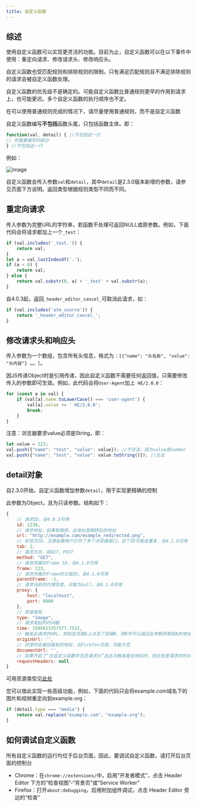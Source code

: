 ```yaml
---
title: 自定义函数
---
```


## 综述

使用自定义函数可以实现更灵活的功能。目前为止，自定义函数可以在以下事件中使用：重定向请求、修改请求头、修改响应头。

自定义函数也受匹配规则和排除规则的限制。只有满足匹配规则且不满足排除规则的请求会被自定义函数处理。

自定义函数的优先级不是确定的。可能自定义函数比普通规则更早的作用到请求上，也可能更迟。多个自定义函数的执行顺序也不定。

在可以使用普通规则完成的情况下，请尽量使用普通规则，而不是自定义函数

自定义函数编写**不包括**函数头尾，只包括函数主体。即：

```javascript
function(val, detail) { //不包括这一行
// 你需要编写的部分
} //不包括这一行
```

例如：

![image](https://img13.360buyimg.com/ddimg/jfs/t1/302163/31/25689/8426/68a4ab87Fffa8fbd6/4581fc50eaa1b2dc.jpg)

自定义函数会传入参数`val`和`detail`，其中`detail`是2.3.0版本新增的参数，请参见页面下方说明。返回类型根据规则类型不同而不同。

## 重定向请求

传入参数为完整URL的字符串，若函数不处理可返回NULL或原参数。例如，下面代码会将请求都加上一个`_test`：

```javascript
if (val.includes('_test.')) {
	return val;
}
let a = val.lastIndexOf('.');
if (a < 0) {
	return val;
} else {
	return val.substr(0, a) + '_test' + val.substr(a);
}
```

自4.0.3起，返回`_header_editor_cancel_`可取消此请求，如：

```javascript
if (val.includes('utm_source')) {
	return '_header_editor_cancel_';
}
```

## 修改请求头和响应头

传入参数为一个数组，包含所有头信息，格式为：`[{"name": "头名称", "value": "头内容"} …… ]`。

因JS传递Object时是引用传递，因此自定义函数不需要任何返回值，只需要修改传入的参数即可生效。例如，此代码会将`User-Agent`加上` HE/2.0.0`：

```javascript
for (const a in val) {
	if (val[a].name.toLowerCase() === 'user-agent') {
		val[a].value += ' HE/2.0.0';
		break;
	}
}
```

注意：浏览器要求value必须是String，即：

```javascript
let value = 123;
val.push({"name": "test", "value": value}); //不合法，因为value是number
val.push({"name": "test", "value": value.toString()}); //合法
```

## detail对象

自2.3.0开始，自定义函数增加参数`detail`，用于实现更精确的控制

此参数为Object，且为只读参数。结构如下：

```javascript
{
	// 请求ID，自4.0.3可用
	id: 1234,
	// 请求地址，如果有跳转，此地址是跳转后的地址
	url: "http://example.com/example_redirected.png",
	// 标签页ID，注意如果用户打开了多个浏览器窗口，这个ID可能会重复，自4.1.0可用
	tab: 2,
	// 请求方式，如GET、POST
	method: "GET",
	// 请求所属的frame ID，自4.1.0可用
	frame: 123,
	// 请求所属的frame的父级ID，自4.1.0可用
	parentFrame: -1,
	// 请求当前的代理信息，可能为null，自4.1.0可用
	proxy: {
		host: "localhost",
		port: 8080
	},
	// 资源类型
	type: "image",
	// 请求发起的时间戳
	time: 1505613357577.7522,
	// 触发此请求的URL，例如在页面A上点击了链接B，则B中可以通过此参数获取到A的地址。可能为空
	originUrl: '',
	// 资源将会被加载到的地址，仅Firefox可用，可能为空
	documentUrl: '',
	// 如果开启了“在自定义函数中包含请求头”且此次触发是在响应时，则此处是请求时的头信息，可能为null，自4.1.0可用
	requestHeaders: null
}
```

可用资源类型见[此处](https://developer.mozilla.org/en-US/Add-ons/WebExtensions/API/webRequest/ResourceType)

您可以借此实现一些高级功能，例如，下面的代码只会将example.com域名下的图片和视频重定向到example.org：

```javascript
if (detail.type === "media") {
	return val.replace("example.com", "example.org");
}
```

## 如何调试自定义函数

所有自定义函数的运行均位于后台页面，因此，要调试自定义函数，请打开后台页面的控制台

* Chrome：在`chrome://extensions/`中，启用“开发者模式”，点击 Header Editor 下方的“检查视图”-“背景页”或“Service Worker”
* Firefox：打开`about:debugging`，启用附加组件调试，点击 Header Editor 旁边的“检查”
